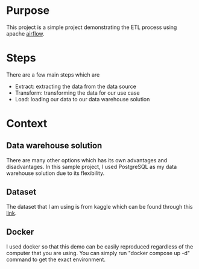 # Purpose
This project is a simple project demonstrating the ETL process using apache [airflow](https://airflow.apache.org/).  

# Steps
There are a few main steps which are
- Extract: extracting the data from the data source
- Transform: transforming the data for our use case
- Load: loading our data to our data warehouse solution

# Context

## Data warehouse solution
There are many other options which has its own advantages and disadvantages. In this sample project, I used PostgreSQL as my data warehouse solution due to its flexibility.

## Dataset  
The dataset that I am using is from kaggle which can be found through this [link](https://www.kaggle.com/datasets/karkavelrajaj/amazon-sales-dataset?resource=download).

## Docker
I used docker so that this demo can be easily reproduced regardless of the computer that you are using. You can simply run "docker compose up -d" command to get the exact environment.

